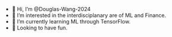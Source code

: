 - 👋 Hi, I’m @Douglas-Wang-2024
- 👀 I’m interested in the interdisciplanary are of ML and Finance.
- 🌱 I’m currently learning ML through TensorFlow.
- 💞️ Looking to have fun.

<!---
Douglas-Wang-2024/Douglas-Wang-2024 is a ✨ special ✨ repository because its `README.md` (this file) appears on your GitHub profile.
You can click the Preview link to take a look at your changes.
--->

